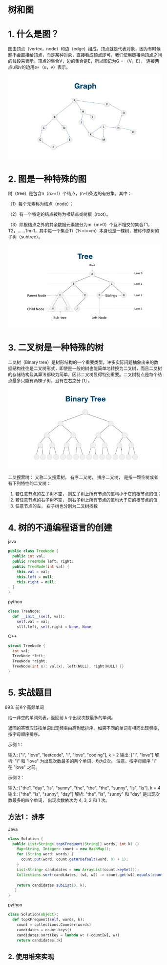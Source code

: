 # 树和图

# 1. 什么是图？

图由顶点（vertex，node）和边（edge）组成。顶点就是代表对象，因为有时候题不会直接给顶点，而是某种对象，直接看成顶点即可。我们使用链接两顶点之间的线段来表示。顶点的集合V，边的集合是E，所以图记为G = （V，E）， 连接两点u和v的边用e=（u，v）表示。

![1](1.jpg)

# 2. 图是一种特殊的图

树（tree）是包含n（n>=1）个结点，(n-1)条边的有穷集，其中：

（1）每个元素称为结点（node）；

（2）有一个特定的结点被称为根结点或树根（root）。

（3）除根结点之外的其余数据元素被分为m（m≥0）个互不相交的集合T1，T2，……Tm-1，其中每一个集合Ti（1<=i<=m）本身也是一棵树，被称作原树的子树（subtree）。

![2](2.jpg)

# 3. 二叉树是一种特殊的树

二叉树（Binary tree）是树形结构的一个重要类型。许多实际问题抽象出来的数据结构往往是二叉树形式，即使是一般的树也能简单地转换为二叉树，而且二叉树的存储结构及其算法都较为简单，因此二叉树显得特别重要。二叉树特点是每个结点最多只能有两棵子树，且有左右之分 [1] 。

![3](3.jpg)

二叉搜索树： 又称二叉搜索树， 有序二叉树， 排序二叉树， 是指一颗空树或者有下列特性的二叉树：

1. 若任意节点的左子树不空， 则左子树上所有节点的值均小于它的根节点的值；
2. 若任意节点的右子树不空， 则右子树上所有节点的值均大于它的根节点的值
3. 任意节点的左， 右子树也分别为二叉树找数

# 4. 树的不通编程语言的创建

java

```java
public class TreeNode {
  public int val;
  public TreeNode left, right;
  public TreeNode(int val) {
    this.val = val;
    this.left = null;
    this.right = null;
  }
}
```

python

```python
class TreeNode:
  def __init__(self, val):
    self.val = val;
    sllf.left, self.right = None, None
```

C++

```c++
struct TreeNode {
  int val;
  TreeNode *left;
  TreeNode *right;
  TreeNode(int x): val(x), left(NULL), right(NULL) {}
}
```

# 5. 实战题目

693. 前K个高频单词

给一非空的单词列表，返回前 k 个出现次数最多的单词。

返回的答案应该按单词出现频率由高到低排序。如果不同的单词有相同出现频率，按字母顺序排序。

示例 1：

输入: ["i", "love", "leetcode", "i", "love", "coding"], k = 2
输出: ["i", "love"]
解析: "i" 和 "love" 为出现次数最多的两个单词，均为2次。
    注意，按字母顺序 "i" 在 "love" 之前。


示例 2：

输入: ["the", "day", "is", "sunny", "the", "the", "the", "sunny", "is", "is"], k = 4
输出: ["the", "is", "sunny", "day"]
解析: "the", "is", "sunny" 和 "day" 是出现次数最多的四个单词，
    出现次数依次为 4, 3, 2 和 1 次。



## 方法1： 排序

Java

```java
class Solution {
  public List<String> topKFrequent(String[] words, int k) {}
    Map<String, Integer> count = new HashMap();
    for (String word: words) {
      count.put(word, count.getOrDefault(word, 0) + 1);
    }
    List<String> candidates = new ArrayList(count.keySet());
    Collections.sort(candidates, (w1, w2) -> count.get(w1).equals(count(.get(w2)) ? w1.compareTo(w2) : count.get(w2) - count.get(w1));
                     
  	return candidates.subList(0, k);
   }
}
```

python

```python
class Solution(object):
  def topKFrequent(self, words, k):
    count = collections.Counter(words)
    candidates = count.keys()
    candidates.sort(key = lambda w: (-count[w], w))
    return candidates[:k]
```

## 2. 使用堆来实现

